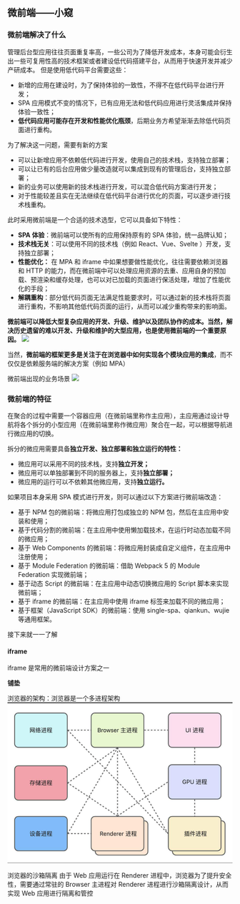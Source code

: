 ## 微前端——小窥
### 微前端解决了什么
管理后台型应用往往页面重复率高，一些公司为了降低开发成本，本身可能会衍生出一些可复用性高的技术框架或者建设低代码搭建平台，从而用于快速开发并减少产研成本。
但是使用低代码平台需要这些：
- 新增的应用在建设时，为了保持体验的一致性，不得不在低代码平台进行开发；
- SPA 应用模式不变的情况下，已有应用无法和低代码应用进行灵活集成并保持体验一致性；
- **低代码应用可能存在开发和性能优化瓶颈**，后期业务方希望渐渐去除低代码页面进行重构。

为了解决这一问题，需要有新的方案
-  可以让新增应用不依赖低代码进行开发，使用自己的技术栈，支持独立部署；
- 可以让已有的后台应用做少量改造就可以集成到现有的管理后台，支持独立部署；
- 新的业务可以使用新的技术栈进行开发，可以混合低代码方案进行开发；
- 对于性能较差且实在无法继续在低代码平台进行优化的页面，可以逐步进行技术栈重构。

此时采用微前端是一个合适的技术选型，它可以具备如下特性：
-   **SPA 体验**：微前端可以使所有的应用保持原有的 SPA 体验，统一品牌认知；
-   **技术栈无关**：可以使用不同的技术栈（例如 React、Vue、Svelte ）开发，支持独立部署；
-   **性能优化：** 在 MPA 和 iframe 中如果想要做性能优化，往往需要依赖浏览器和 HTTP 的能力，而在微前端中可以处理应用资源的去重、应用自身的预加载、预渲染和缓存处理，也可以对已加载的页面进行保活处理，增加了性能优化的手段；
-   **解耦重构**：部分低代码页面无法满足性能要求时，可以通过新的技术栈将页面进行重构，不影响其他低代码页面的运行，从而可以减少重构带来的影响面。

**微前端可以降低大型复杂应用的开发、升级、维护以及团队协作的成本。当然，解决历史遗留的难以开发、升级和维护的大型应用，也是使用微前端的一个重要原因。**
![](https://p9-juejin.byteimg.com/tos-cn-i-k3u1fbpfcp/3c950f9dd92947028a88c825df2c407a~tplv-k3u1fbpfcp-watermark.image?)

当然，**微前端的框架更多是关注于在浏览器中如何实现各个模块应用的集成**，而不仅仅是依赖服务端的解决方案（例如 MPA）

微前端出现的业务场景
![](https://p3-juejin.byteimg.com/tos-cn-i-k3u1fbpfcp/8570e3c1c42449999a5eb6e72df2fe41~tplv-k3u1fbpfcp-watermark.image?)


### 微前端的特征
在聚合的过程中需要一个容器应用（在微前端里称作主应用），主应用通过设计导航将各个拆分的小型应用（在微前端里称作微应用）聚合在一起，可以根据导航进行微应用的切换。

拆分的微应用需要具备**独立开发、独立部署和独立运行的特性：**


- 微应用可以采用不同的技术栈，支持**独立开发；**
- 微应用可以单独部署到不同的服务器上，支持**独立部署；**
- 微应用的运行可以不依赖其他微应用，支持**独立运行。**

如果项目本身采用 SPA 模式进行开发，则可以通过以下方案进行微前端改造：

-   基于 NPM 包的微前端：将微应用打包成独立的 NPM 包，然后在主应用中安装和使用；
-   基于代码分割的微前端：在主应用中使用懒加载技术，在运行时动态加载不同的微应用；
-   基于 Web Components 的微前端：将微应用封装成自定义组件，在主应用中注册使用；
-   基于 Module Federation 的微前端：借助 Webpack 5 的 Module Federation 实现微前端；
-   基于动态 Script 的微前端：在主应用中动态切换微应用的 Script 脚本来实现微前端；
-   基于 iframe 的微前端：在主应用中使用 iframe 标签来加载不同的微应用；
-   基于框架（JavaScript SDK）的微前端：使用 single-spa、qiankun、wujie 等通用框架。

接下来就一一了解


#### iframe
iframe 是常用的微前端设计方案之一

**铺垫**

浏览器的架构：浏览器是一个多进程架构
![](Public%20Image/Pasted%20image%2020240810171630.png)

浏览器的沙箱隔离
由于 Web 应用运行在 Renderer 进程中，浏览器为了提升安全性，需要通过常驻的 Browser 主进程对 Renderer 进程进行沙箱隔离设计，从而实现 Web 应用进行隔离和管控